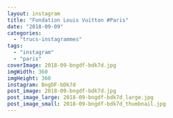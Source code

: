 ```yaml
---
layout: instagram
title: "Fondation Louis Vuitton #Paris"
date: "2018-09-09"
categories: 
  - "trucs-instagrammes"
tags: 
  - "instagram"
  - "paris"
coverImage: 2018-09-bngdf-bdk7d.jpg
imgWidth: 360
imgHeight: 360
instagram: BngDF-bDk7d
post_image: 2018-09-bngdf-bdk7d.jpg
post_image_large: 2018-09-bngdf-bdk7d_large.jpg
post_image_small: 2018-09-bngdf-bdk7d_thumbnail.jpg
---
```


